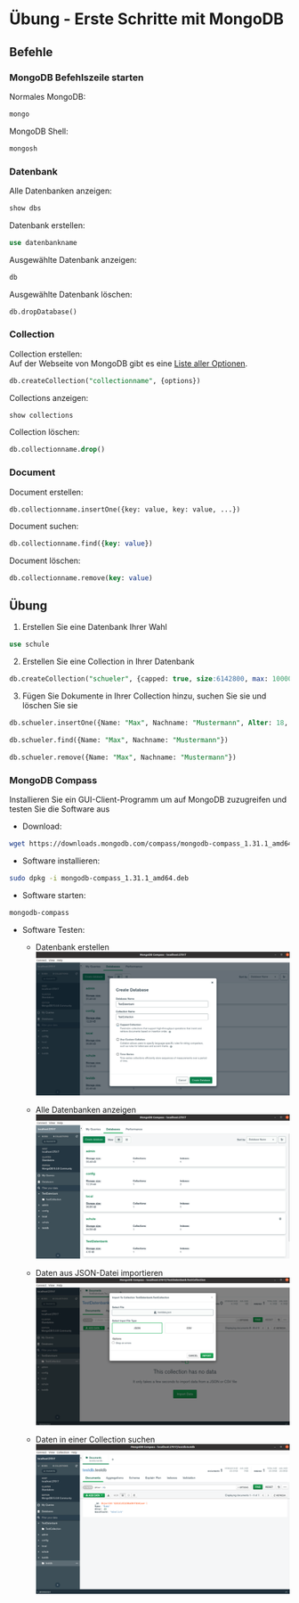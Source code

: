 # Übung - Erste Schritte mit MongoDB

## Befehle

### MongoDB Befehlszeile starten

Normales MongoDB:

```bash
mongo
```

MongoDB Shell:
```bash
mongosh
```

### Datenbank

Alle Datenbanken anzeigen:
```sql
show dbs
```

Datenbank erstellen:
```sql
use datenbankname
```

Ausgewählte Datenbank anzeigen:
```sql
db
```

Ausgewählte Datenbank löschen:
```sql
db.dropDatabase()
```

### Collection

Collection erstellen:  
Auf der Webseite von MongoDB gibt es eine [Liste aller Optionen](https://www.mongodb.com/docs/manual/reference/method/db.createCollection/).
```sql
db.createCollection("collectionname", {options})
```

Collections anzeigen:
```sql
show collections
```

Collection löschen:
```sql
db.collectionname.drop()
```

### Document

Document erstellen:
```
db.collectionname.insertOne({key: value, key: value, ...})
```

Document suchen:
```sql
db.collectionname.find({key: value})
```

Document löschen:
```sql
db.collectionname.remove(key: value)
```

## Übung

1. Erstellen Sie eine Datenbank Ihrer Wahl

```sql
use schule
```

2. Erstellen Sie eine Collection in Ihrer Datenbank

```sql
db.createCollection("schueler", {capped: true, size:6142800, max: 10000})
```

3. Fügen Sie Dokumente in Ihrer Collection hinzu, suchen Sie sie und löschen Sie sie

```sql
db.schueler.insertOne({Name: "Max", Nachname: "Mustermann", Alter: 18, Geschlecht: "männlich"})
```
  
```sql
db.schueler.find({Name: "Max", Nachname: "Mustermann"})
```
  
```sql
db.schueler.remove({Name: "Max", Nachname: "Mustermann"})
```

### MongoDB Compass

Installieren Sie ein GUI-Client-Programm um auf MongoDB zuzugreifen und testen Sie die Software aus

* Download:
```bash
wget https://downloads.mongodb.com/compass/mongodb-compass_1.31.1_amd64.deb
```

* Software installieren:
```bash
sudo dpkg -i mongodb-compass_1.31.1_amd64.deb
```

* Software starten:
```bash
mongodb-compass
```

* Software Testen:

  * Datenbank erstellen
    ![MongoDB Compass Datenbank erstellen](../images/mongodb-compass_create_database.png "MongoDB Compass Datenbank erstellen")

  * Alle Datenbanken anzeigen
    ![MongoDB Compass Datenbanken anzeigen](../images/mongodb-compass_all_databases.png "MongoDB Compass Datenbanken anzeigen")

  * Daten aus JSON-Datei importieren
    ![MongoDB Compass JSON-Import](../images/mongodb-compass_import_json.png "MongoDB Compass JSON-Import")

  * Daten in einer Collection suchen
    ![MongoDB Compass Daten suchen](../images/mongodb-compass_find.png "MongoDB Compass Daten suchen")
